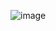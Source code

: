 ![image](https://github.com/TMBDemo/serverless-architecture-lab/assets/153619931/2a9e96f3-78dc-4f04-b1c2-66de4337fd41)
